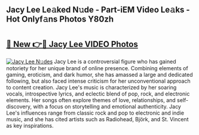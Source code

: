 ## Jacy Lee Le𝚊ked N𝚞de - Part-iEM Video Le𝚊ks - Hot Onlyf𝚊ns Photos Y80zh

# <h2><a href="http://ab63021.deff.icu/?id=Jacy+Lee">🔗 New 👉🔴 Jacy Lee VIDEO Photos</a></h2>

[![Jacy Lee N𝚞des](https://i.imgur.com/rIISA9y.gif)](http://ab63021.deff.icu/?id=Jacy+Lee)
Jacy Lee is a controversial figure who has gained notoriety for her unique brand of online presence. Combining elements of gaming, eroticism, and dark humor, she has amassed a large and dedicated following, but also faced intense criticism for her unconventional approach to content creation. Jacy Lee's music is characterized by her soaring vocals, introspective lyrics, and eclectic blend of pop, rock, and electronic elements. Her songs often explore themes of love, relationships, and self-discovery, with a focus on storytelling and emotional authenticity. Jacy Lee's influences range from classic rock and pop to electronic and indie music, and she has cited artists such as Radiohead, Björk, and St. Vincent as key inspirations.
